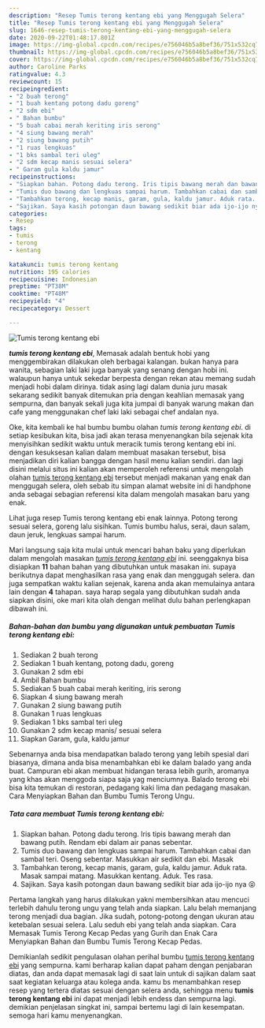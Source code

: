 ```yaml
---
description: "Resep Tumis terong kentang ebi yang Menggugah Selera"
title: "Resep Tumis terong kentang ebi yang Menggugah Selera"
slug: 1646-resep-tumis-terong-kentang-ebi-yang-menggugah-selera
date: 2020-09-22T01:48:17.801Z
image: https://img-global.cpcdn.com/recipes/e756046b5a8bef36/751x532cq70/tumis-terong-kentang-ebi-foto-resep-utama.jpg
thumbnail: https://img-global.cpcdn.com/recipes/e756046b5a8bef36/751x532cq70/tumis-terong-kentang-ebi-foto-resep-utama.jpg
cover: https://img-global.cpcdn.com/recipes/e756046b5a8bef36/751x532cq70/tumis-terong-kentang-ebi-foto-resep-utama.jpg
author: Caroline Parks
ratingvalue: 4.3
reviewcount: 15
recipeingredient:
- "2 buah terong"
- "1 buah kentang potong dadu goreng"
- "2 sdm ebi"
- " Bahan bumbu"
- "5 buah cabai merah keriting iris serong"
- "4 siung bawang merah"
- "2 siung bawang putih"
- "1 ruas lengkuas"
- "1 bks sambal teri uleg"
- "2 sdm kecap manis sesuai selera"
- " Garam gula kaldu jamur"
recipeinstructions:
- "Siapkan bahan. Potong dadu terong. Iris tipis bawang merah dan bawang putih. Rendam ebi dalam air panas sebentar."
- "Tumis duo bawang dan lengkuas sampai harum. Tambahkan cabai dan sambal teri. Oseng sebentar. Masukkan air sedikit dan ebi. Masak"
- "Tambahkan terong, kecap manis, garam, gula, kaldu jamur. Aduk rata. Masak sampai matang. Masukkan kentang. Aduk. Tes rasa."
- "Sajikan. Saya kasih potongan daun bawang sedikit biar ada ijo-ijo nya 😝"
categories:
- Resep
tags:
- tumis
- terong
- kentang

katakunci: tumis terong kentang 
nutrition: 195 calories
recipecuisine: Indonesian
preptime: "PT38M"
cooktime: "PT48M"
recipeyield: "4"
recipecategory: Dessert

---
```



![Tumis terong kentang ebi](https://img-global.cpcdn.com/recipes/e756046b5a8bef36/751x532cq70/tumis-terong-kentang-ebi-foto-resep-utama.jpg)

<b><i>tumis terong kentang ebi</i></b>, Memasak adalah bentuk hobi yang menggembirakan dilakukan oleh berbagai kalangan. bukan hanya para wanita, sebagian laki laki juga banyak yang senang dengan hobi ini. walaupun hanya untuk sekedar berpesta dengan rekan atau memang sudah menjadi hobi dalam dirinya. tidak asing lagi dalam dunia juru masak sekarang sedikit banyak ditemukan pria dengan keahlian memasak yang sempurna, dan banyak sekali juga kita jumpai di banyak warung makan dan cafe yang menggunakan chef laki laki sebagai chef andalan nya.

Oke, kita kembali ke hal bumbu bumbu olahan <i>tumis terong kentang ebi</i>. di setiap kesibukan kita, bisa jadi akan terasa menyenangkan bila sejenak kita menyisihkan sedikit waktu untuk meracik tumis terong kentang ebi ini. dengan kesuksesan kalian dalam membuat masakan tersebut, bisa menjadikan diri kalian bangga dengan hasil menu kalian sendiri. dan lagi disini melalui situs ini kalian akan memperoleh referensi untuk mengolah olahan <u>tumis terong kentang ebi</u> tersebut menjadi makanan yang enak dan menggugah selera, oleh sebab itu simpan alamat website ini di handphone anda sebagai sebagian referensi kita dalam mengolah masakan baru yang enak.

Lihat juga resep Tumis terong kentang ebi enak lainnya. Potong terong sesuai selera, goreng lalu sisihkan. Tumis bumbu halus, serai, daun salam, daun jeruk, lengkuas sampai harum.


Mari langsung saja kita mulai untuk mencari bahan baku yang diperlukan dalam mengolah masakan <u><i>tumis terong kentang ebi</i></u> ini. seenggaknya bisa disiapkan <b>11</b> bahan bahan yang dibutuhkan untuk masakan ini. supaya berikutnya dapat menghasilkan rasa yang enak dan menggugah selera. dan juga sempatkan waktu kalian sejenak, karena anda akan memulainya antara lain dengan <b>4</b> tahapan. saya harap segala yang dibutuhkan sudah anda siapkan disini, oke mari kita olah dengan melihat dulu bahan perlengkapan dibawah ini.

<!--inarticleads1-->

##### Bahan-bahan dan bumbu yang digunakan untuk pembuatan Tumis terong kentang ebi:

1. Sediakan 2 buah terong
1. Sediakan 1 buah kentang, potong dadu, goreng
1. Gunakan 2 sdm ebi
1. Ambil  Bahan bumbu
1. Sediakan 5 buah cabai merah keriting, iris serong
1. Siapkan 4 siung bawang merah
1. Gunakan 2 siung bawang putih
1. Gunakan 1 ruas lengkuas
1. Sediakan 1 bks sambal teri uleg
1. Gunakan 2 sdm kecap manis/ sesuai selera
1. Siapkan  Garam, gula, kaldu jamur


Sebenarnya anda bisa mendapatkan balado terong yang lebih spesial dari biasanya, dimana anda bisa menambahkan ebi ke dalam balado yang anda buat. Campuran ebi akan membuat hidangan terasa lebih gurih, aromanya yang khas akan menggoda siapa saja yag menciumnya. Balado terong ebi bisa kita temukan di restoran, pedagang kaki lima dan pedagang masakan. Cara Menyiapkan Bahan dan Bumbu Tumis Terong Ungu. 

<!--inarticleads2-->

##### Tata cara membuat Tumis terong kentang ebi:

1. Siapkan bahan. Potong dadu terong. Iris tipis bawang merah dan bawang putih. Rendam ebi dalam air panas sebentar.
1. Tumis duo bawang dan lengkuas sampai harum. Tambahkan cabai dan sambal teri. Oseng sebentar. Masukkan air sedikit dan ebi. Masak
1. Tambahkan terong, kecap manis, garam, gula, kaldu jamur. Aduk rata. Masak sampai matang. Masukkan kentang. Aduk. Tes rasa.
1. Sajikan. Saya kasih potongan daun bawang sedikit biar ada ijo-ijo nya 😝


Pertama langkah yang harus dilakukan yakni membersihkan atau mencuci terlebih dahulu terong ungu yang telah anda siapkan. Lalu belah memanjang terong menjadi dua bagian. Jika sudah, potong-potong dengan ukuran atau ketebalan sesuai selera. Lalu seduh ebi yang telah anda siapkan. Cara Memasak Tumis Terong Kecap Pedas yang Gurih dan Enak Cara Menyiapkan Bahan dan Bumbu Tumis Terong Kecap Pedas. 

Demikianlah sedikit pengulasan olahan perihal bumbu <u>tumis terong kentang ebi</u> yang sempurna. kami berharap kalian dapat paham dengan penjabaran diatas, dan anda dapat memasak lagi di saat lain untuk di sajikan dalam saat saat kegiatan keluarga atau kolega anda. kamu bs menambahkan resep resep yang tertera diatas sesuai dengan selera anda, sehingga menu <b>tumis terong kentang ebi</b> ini dapat menjadi lebih endess dan sempurna lagi. demikian penjelasan singkat ini, sampai bertemu lagi di lain kesempatan. semoga hari kamu menyenangkan.
